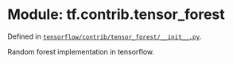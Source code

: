 <div itemscope itemtype="http://developers.google.com/ReferenceObject">
<meta itemprop="name" content="tf.contrib.tensor_forest" />
<meta itemprop="path" content="Stable" />
</div>

# Module: tf.contrib.tensor_forest



Defined in [`tensorflow/contrib/tensor_forest/__init__.py`](/code/stable/tensorflow/contrib/tensor_forest/__init__.py).

Random forest implementation in tensorflow.

